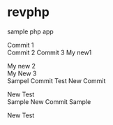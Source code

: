revphp
======

sample php app

Commit 1  
Commit 2
Commit 3
My new1

My new 2  
My New 3  
Sampel Commit Test
New Commit

New Test  
Sample
New Commit
Sample 


New  Test   
